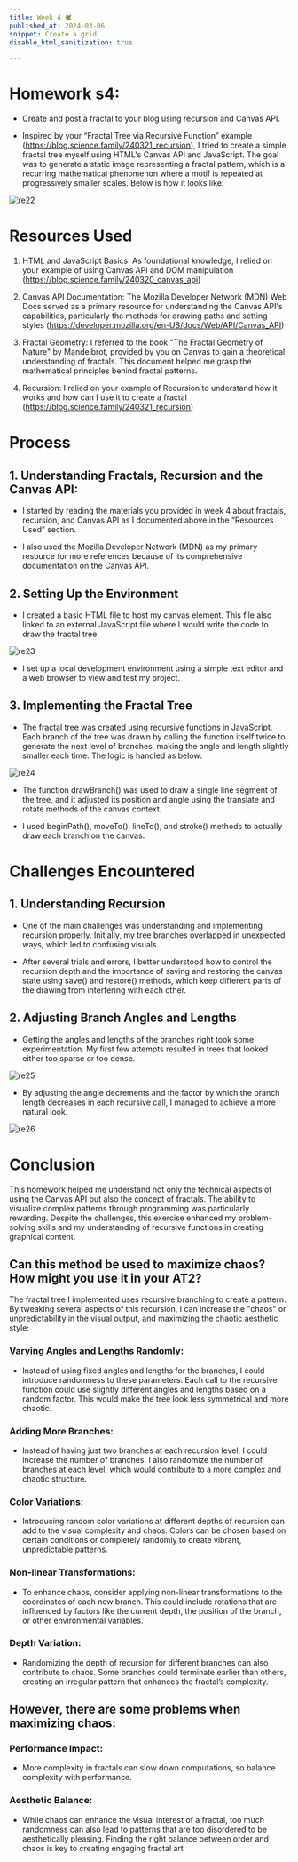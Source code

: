 ```yaml
---
title: Week 4 🕊
published_at: 2024-03-06
snippet: Create a grid
disable_html_sanitization: true

---
```

# Homework s4:

- Create and post a fractal to your blog using recursion and Canvas API.

<script>

// Get rid of the document's default padding.
document.body.style.margin   = 0
//document.body.style.overflow = `hidden`

// Get the canvas element and the drawing context
const canvas  = document.createElement ('canvas')
canvas.width = window.innerWidth
canvas.height = window.innerHeight
document.body.appendChild(canvas)
const ctx = canvas.getContext('2d');

function drawBranch(x, y, length, angle, depth) {
    if (depth === 0) return;

    ctx.beginPath();
    ctx.save();
    ctx.translate(x, y);
    ctx.rotate(angle * Math.PI / 180);
    ctx.moveTo(0, 0);
    ctx.lineTo(0, -length);
    ctx.stroke();

    drawBranch(0, -length, length * 0.9, -15, depth - 1);
    drawBranch(0, -length, length * 0.9, 15, depth - 1);

    ctx.restore();
}

function drawTree() {
    ctx.clearRect(0, 0, canvas.width, canvas.height);
    ctx.strokeStyle = 'brown';
    ctx.lineWidth = 5;

    // Start the tree from the bottom center of the canvas
    drawBranch(canvas.width / 2, canvas.height, 100, 0, 10);
}

drawTree();

</script>

- Inspired by your “Fractal Tree via Recursive Function” example
(https://blog.science.family/240321_recursion), I tried to create a simple fractal tree myself using
HTML&#39;s Canvas API and JavaScript. The goal was to generate a static image representing a fractal
pattern, which is a recurring mathematical phenomenon where a motif is repeated at progressively
smaller scales. Below is how it looks like:

![re22](/23/re22.png)

# Resources Used

1. HTML and JavaScript Basics: As foundational knowledge, I relied on your example of using Canvas API and DOM manipulation (https://blog.science.family/240320_canvas_api)

2. Canvas API Documentation: The Mozilla Developer Network (MDN) Web Docs served as a primary resource for understanding the Canvas API&#39;s capabilities, particularly the methods
for drawing paths and setting styles (https://developer.mozilla.org/en-US/docs/Web/API/Canvas_API)

3. Fractal Geometry: I referred to the book &quot;The Fractal Geometry of Nature&quot; by Mandelbrot, provided by you on Canvas to gain a theoretical understanding of fractals. This document helped me grasp the mathematical principles behind fractal patterns.

4. Recursion: I relied on your example of Recursion to understand how it works and how can I use it to create a fractal (https://blog.science.family/240321_recursion)


# Process

## 1. Understanding Fractals, Recursion and the Canvas API:

- I started by reading the materials you provided in week 4 about fractals, recursion, and Canvas API as I documented above in the “Resources Used” section.

- I also used the Mozilla Developer Network (MDN) as my primary resource for more references because of its comprehensive documentation on the Canvas API.

## 2. Setting Up the Environment

- I created a basic HTML file to host my canvas element. This file also linked to an external JavaScript file where I would write the code to draw the fractal tree.

![re23](/23/re23.png)

- I set up a local development environment using a simple text editor and a web browser to view and test my project.

## 3. Implementing the Fractal Tree

- The fractal tree was created using recursive functions in JavaScript. Each branch of the tree was drawn by calling the function itself twice to generate the next level of branches, making the angle and length slightly smaller each time. The logic is handled as below:

![re24](/23/re24.png)

- The function drawBranch() was used to draw a single line segment of the tree, and it adjusted its position and angle using the translate and rotate methods of the canvas context.

- I used beginPath(), moveTo(), lineTo(), and stroke() methods to actually draw each branch on the canvas.


# Challenges Encountered

## 1. Understanding Recursion

- One of the main challenges was understanding and implementing recursion properly. Initially, my tree branches overlapped in unexpected ways, which led to confusing visuals.

- After several trials and errors, I better understood how to control the recursion depth and the importance of saving and restoring the canvas state using save() and restore() methods,
which keep different parts of the drawing from interfering with each other.

## 2. Adjusting Branch Angles and Lengths

- Getting the angles and lengths of the branches right took some experimentation. My first few attempts resulted in trees that looked either too sparse or too dense.

![re25](/23/re25.png)

- By adjusting the angle decrements and the factor by which the branch length decreases in each recursive call, I managed to achieve a more natural look.

![re26](/23/re26.png)

# Conclusion

This homework helped me understand not only the technical aspects of using the Canvas API but also the concept of fractals. The ability to visualize complex patterns through programming was particularly rewarding. Despite the challenges, this exercise enhanced my problem-solving skills and my understanding of recursive functions in creating graphical content.


## Can this method be used to maximize chaos?  How might you use it in your AT2?

The fractal tree I implemented uses recursive branching to create a pattern. By tweaking several aspects of this recursion, I can increase the "chaos" or unpredictability in the visual output, and maximizing the chaotic aesthetic style:

### Varying Angles and Lengths Randomly:

- Instead of using fixed angles and lengths for the branches, I could introduce randomness to these parameters. Each call to the recursive function could use slightly different angles and lengths based on a random factor. This would make the tree look less symmetrical and more chaotic.

### Adding More Branches: 

- Instead of having just two branches at each recursion level, I could increase the number of branches. I also randomize the number of branches at each level, which would contribute to a more complex and chaotic structure.

### Color Variations:

- Introducing random color variations at different depths of recursion can add to the visual complexity and chaos. Colors can be chosen based on certain conditions or completely randomly to create vibrant, unpredictable patterns.

### Non-linear Transformations: 

- To enhance chaos, consider applying non-linear transformations to the coordinates of each new branch. This could include rotations that are influenced by factors like the current depth, the position of the branch, or other environmental variables.

### Depth Variation: 

- Randomizing the depth of recursion for different branches can also contribute to chaos. Some branches could terminate earlier than others, creating an irregular pattern that enhances the fractal’s complexity.


## However, there are some problems when maximizing chaos:


### Performance Impact: 

- More complexity in fractals can slow down computations, so balance complexity with performance.

### Aesthetic Balance: 

- While chaos can enhance the visual interest of a fractal, too much randomness can also lead to patterns that are too disordered to be aesthetically pleasing. Finding the right balance between order and chaos is key to creating engaging fractal art
